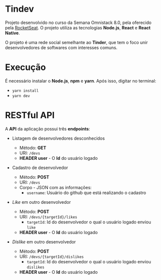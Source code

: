 # Tindev
Projeto desenvolvido no curso da Semana Omnistack 8.0, pela oferecido pela [RocketSeat](https://rocketseat.com.br/). O projeto utiliza as tecnologias **Node.js**, **React** e **React Native**.

O projeto é uma rede social semelhante ao **Tinder**, que tem o foco unir desenvolvedores de softwares com interesses comuns.

# Execução

É necessário instalar o **Node.js**, **npm** e **yarn**. Após isso, digitar no terminal:

* `yarn install`
* `yarn dev`


# RESTful API

A **API** da aplicação possui três **endpoints**:

* Listagem de desenvolvedores desconhecidos
  * Método: **GET** 
  * URI: `/devs`  
  * **HEADER user** - O **Id** do usuário logado

* Cadastro de desenvolvedor
  * Método: **POST** 
  * URI: `/devs`  
  * Corpo - JSON com as informações:
    * `username`: Usuário do github que está realizando o cadastro

* *Like* em outro desenvolvedor
  * Método: **POST** 
  * URI: `/devs/{targetId}/likes` 
     * `targetId`: Id do desenvolvedor o qual o usuário logado enviou `like`
  * **HEADER user** - O **Id** do usuário logado


* *Dislike* em outro desenvolvedor
  * Método: **POST** 
  * URI: `/devs/{targetId}/dislikes` 
     * `targetId`: Id do desenvolvedor o qual o usuário logado enviou `dislikes`
  * **HEADER user** - O **Id** do usuário logado
